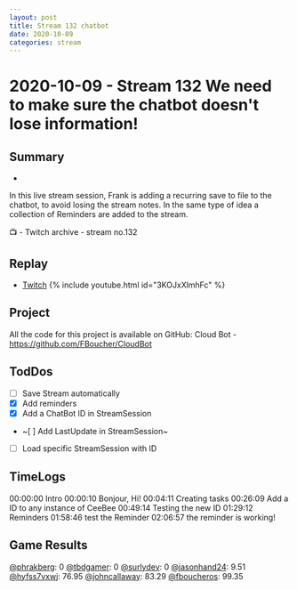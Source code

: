 ```yaml
---
layout: post
title: Stream 132 chatbot
date: 2020-10-09
categories: stream
---
```



# 2020-10-09 - Stream 132 We need to make sure the chatbot doesn't lose information!

## Summary
-

In this live stream session, Frank is adding a recurring save to file to the chatbot, to avoid losing the stream notes. In the same type of idea a collection of Reminders are added to the stream.

📺 - Twitch archive - stream no.132

## Replay


- [Twitch](https://www.twitch.tv/fboucheros)
{% include youtube.html id="3KOJxXlmhFc" %}
<br/><!--more-->


Project
-------
All the code for this project is available on GitHub: Cloud Bot - https://github.com/FBoucher/CloudBot


## TodDos

- [ ] Save Stream automatically
- [X] Add reminders
- [X] Add a ChatBot ID in StreamSession
- ~[ ] Add LastUpdate in StreamSession~
- [ ] Load specific StreamSession with ID


## TimeLogs

00:00:00 Intro
00:00:10 Bonjour, Hi!
00:04:11 Creating tasks
00:26:09 Add a ID to any instance of CeeBee
00:49:14 Testing the new ID
01:29:12 Reminders
01:58:46 test the Reminder
02:06:57 the reminder is working!

## Game Results

[@phrakberg](https://www.twitch.tv/phrakberg): 0
[@tbdgamer](https://www.twitch.tv/tbdgamer): 0
[@surlydev](https://www.twitch.tv/surlydev): 0
[@jasonhand24](https://www.twitch.tv/jasonhand24): 9.51
[@hyfss7vxwj](https://www.twitch.tv/hyfss7vxwj): 76.95
[@johncallaway](https://www.twitch.tv/johncallaway): 83.29
[@fboucheros](https://www.twitch.tv/fboucheros): 99.35

